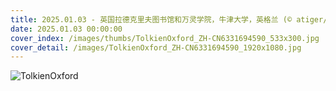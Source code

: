 ```yaml
---
title: 2025.01.03 - 英国拉德克里夫图书馆和万灵学院，牛津大学，英格兰 (© atiger/Shutterstock)
date: 2025.01.03 00:00:00
cover_index: /images/thumbs/TolkienOxford_ZH-CN6331694590_533x300.jpg
cover_detail: /images/TolkienOxford_ZH-CN6331694590_1920x1080.jpg
---
```


![TolkienOxford](/images/TolkienOxford_ZH-CN6331694590_1920x1080.jpg)
